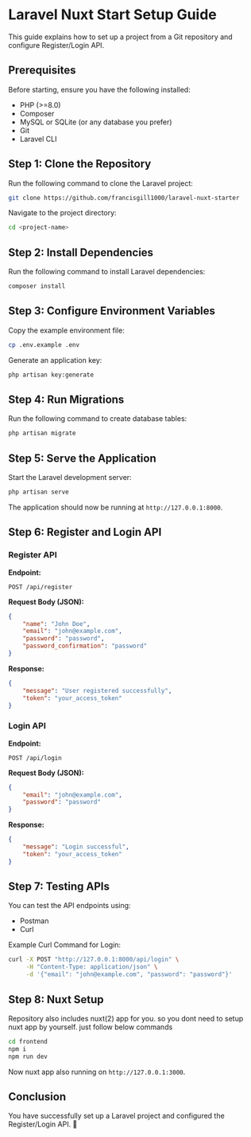 # Laravel Nuxt Start Setup Guide

This guide explains how to set up a project from a Git repository and configure Register/Login API.

## Prerequisites

Before starting, ensure you have the following installed:
- PHP (>=8.0)
- Composer
- MySQL or SQLite (or any database you prefer)
- Git
- Laravel CLI

## Step 1: Clone the Repository

Run the following command to clone the Laravel project:
```bash
git clone https://github.com/francisgill1000/laravel-nuxt-starter
```

Navigate to the project directory:
```bash
cd <project-name>
```

## Step 2: Install Dependencies

Run the following command to install Laravel dependencies:
```bash
composer install
```

## Step 3: Configure Environment Variables

Copy the example environment file:
```bash
cp .env.example .env
```

Generate an application key:
```bash
php artisan key:generate
```

## Step 4: Run Migrations

Run the following command to create database tables:
```bash
php artisan migrate
```

## Step 5: Serve the Application

Start the Laravel development server:
```bash
php artisan serve
```

The application should now be running at `http://127.0.0.1:8000`.

## Step 6: Register and Login API

### Register API
**Endpoint:**
```
POST /api/register
```

**Request Body (JSON):**
```json
{
    "name": "John Doe",
    "email": "john@example.com",
    "password": "password",
    "password_confirmation": "password"
}
```

**Response:**
```json
{
    "message": "User registered successfully",
    "token": "your_access_token"
}
```

### Login API
**Endpoint:**
```
POST /api/login
```

**Request Body (JSON):**
```json
{
    "email": "john@example.com",
    "password": "password"
}
```

**Response:**
```json
{
    "message": "Login successful",
    "token": "your_access_token"
}
```

## Step 7: Testing APIs

You can test the API endpoints using:
- Postman
- Curl

Example Curl Command for Login:
```bash
curl -X POST "http://127.0.0.1:8000/api/login" \
     -H "Content-Type: application/json" \
     -d '{"email": "john@example.com", "password": "password"}'
```



## Step 8: Nuxt Setup

Repository also includes nuxt(2) app for you. so you dont need to setup nuxt app by yourself. just follow below commands


```bash
cd frontend
npm i
npm run dev
```

Now nuxt app also running on  `http://127.0.0.1:3000`.

## Conclusion
You have successfully set up a Laravel project and configured the Register/Login API. 🎉


